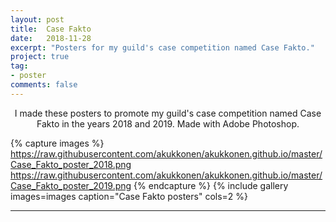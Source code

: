 ```yaml
---
layout: post
title:  Case Fakto
date:   2018-11-28
excerpt: "Posters for my guild's case competition named Case Fakto."
project: true
tag:
- poster 
comments: false
---
```


<center>I made these posters to promote my guild's case competition named Case Fakto in the years 2018 and 2019. Made with Adobe Photoshop.</center>

{% capture images %}
	https://raw.githubusercontent.com/akukkonen/akukkonen.github.io/master/Case_Fakto_poster_2018.png
	https://raw.githubusercontent.com/akukkonen/akukkonen.github.io/master/Case_Fakto_poster_2019.png
{% endcapture %}
{% include gallery images=images caption="Case Fakto posters" cols=2 %}   

---
